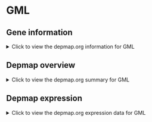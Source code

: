 <h1>GML</h1>

<h2>Gene information</h2>
<details>
  <summary>Click to view the depmap.org information for GML</summary>
  <iframe src="https://depmap.org/portal/gene/GML?tab=about" style="border:none;width:100%;height:800px"></iframe>
</details>

<h2>Depmap overview</h2>
<details>
  <summary>Click to view the depmap.org summary for GML</summary>
  <iframe src="https://depmap.org/portal/gene/GML?tab=overview" style="border:none;width:100%;height:800px"></iframe>
</details>

<h2>Depmap expression</h2>
<details>
  <summary>Click to view the depmap.org expression data for GML</summary>
  <iframe src="https://depmap.org/portal/gene/GML?tab=characterization" style="border:none;width:100%;height:800px"></iframe>
</details>


<!--
<h2>Reactome Pathway diagram</h2>
PNAME
-->



